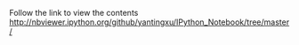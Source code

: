 Follow the link to view the contents
http://nbviewer.ipython.org/github/yantingxu/IPython_Notebook/tree/master/
